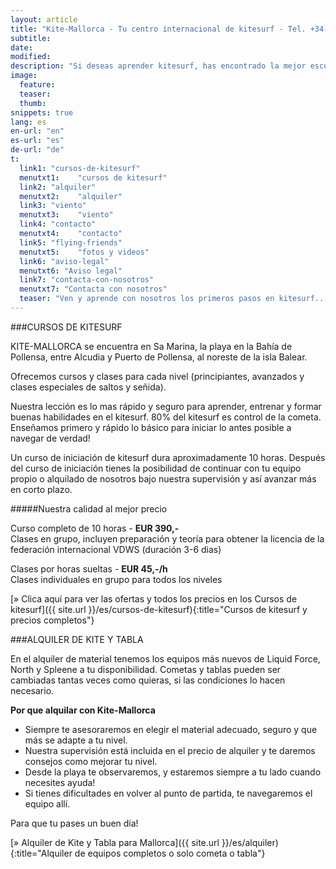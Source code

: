 ```yaml
---
layout: article
title: "Kite-Mallorca - Tu centro internacional de kitesurf - Tel. +34-696-264729"
subtitle: 
date: 
modified:
description: "Si deseas aprender kitesurf, has encontrado la mejor escuela de kite en Mallorca. Profesores titulados por la federación española y la alemana. Cursos para todos los niveles - alquiler de material"
image:
  feature:
  teaser:
  thumb:
snippets: true
lang: es
en-url: "en"
es-url: "es"
de-url: "de"
t:
  link1: "cursos-de-kitesurf"
  menutxt1:    "cursos de kitesurf"
  link2: "alquiler"
  menutxt2:    "alquiler"
  link3: "viento"
  menutxt3:    "viento"
  link4: "contacto"
  menutxt4:    "contacto"
  link5: "flying-friends"
  menutxt5:    "fotos y videos"
  link6: "aviso-legal"
  menutxt6: "Aviso legal"
  link7: "contacta-con-nosotros"
  menutxt7: "Contacta con nosotros"
  teaser: "Ven y aprende con nosotros los primeros pasos en kitesurf..."
---
```


###CURSOS DE KITESURF

KITE-MALLORCA se encuentra en Sa Marina, la playa en la Bahía de Pollensa, entre Alcudia y Puerto de Pollensa, al noreste de la isla Balear.

Ofrecemos cursos y clases para cada nivel (principiantes, avanzados y clases especiales de saltos y señida).

Nuestra lección es lo mas rápido y seguro para aprender, entrenar y formar buenas habilidades en el kitesurf. 80% del kitesurf es control de la cometa. Enseñamos primero y rápido lo básico para iniciar lo antes posible a navegar de verdad!

Un curso de iniciación de kitesurf dura aproximadamente 10 horas. Después del curso de iniciación tienes la posibilidad de continuar con tu equipo propio o alquilado de nosotros bajo nuestra supervisión y así avanzar más en corto plazo.

#####Nuestra calidad al mejor precio

Curso completo de 10 horas - **EUR 390,-**  
Clases en grupo, incluyen preparación y teoría para obtener la licencia de la federación internacional VDWS (duración 3-6 dias)

Clases por horas sueltas - **EUR 45,-/h**  
Clases individuales en grupo para todos los niveles

[» Clica aquí para ver las ofertas y todos los precios en los Cursos de kitesurf]({{ site.url }}/es/cursos-de-kitesurf){:title="Cursos de kitesurf y precios completos"}

###ALQUILER DE KITE Y TABLA

En el alquiler de material tenemos los equipos más nuevos de Liquid Force, North  y Spleene a tu disponibilidad. Cometas y tablas pueden ser cambiadas tantas veces como quieras, si las condiciones lo hacen necesario.

**Por que alquilar con Kite-Mallorca**

* Siempre te asesoraremos en elegir el material adecuado, seguro y que más se adapte a tu nivel.
* Nuestra supervisión está incluida en el precio de alquiler y te daremos consejos como mejorar tu nivel.
* Desde la playa te observaremos, y estaremos siempre a tu lado cuando necesites ayuda!
* Si tienes dificultades en volver al punto de partida, te navegaremos el equipo allí.

Para que tu pases un buen día!

[» Alquiler de Kite y Tabla para Mallorca]({{ site.url }}/es/alquiler){:title="Alquiler de equipos completos o solo cometa o tabla"}
